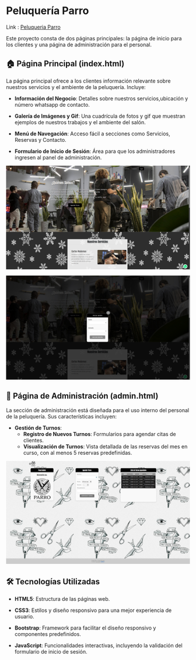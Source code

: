 # Peluquería Parro
Link : [Peluqueria Parro](https://leonelmoyanocode.github.io/peluqueriaparro/)

Este proyecto consta de dos páginas principales: la página de inicio para los clientes y una página de administración para el personal.

## 🏠 Página Principal (index.html)

La página principal ofrece a los clientes información relevante sobre nuestros servicios y el ambiente de la peluquería. Incluye:

- **Información del Negocio**: Detalles sobre nuestros servicios,ubicación y número whatsapp de contacto.

- **Galería de Imágenes y Gif**: Una cuadrícula de fotos y gif que muestran ejemplos de nuestros trabajos y el ambiente del salón.

- **Menú de Navegación**: Acceso fácil a secciones como Servicios, Reservas y Contacto.

- **Formulario de Inicio de Sesión**: Área para que los administradores ingresen al panel de administración.

![Peluqueria index](multimedia/indexparro.jpg)


![Peluqueria login](multimedia/loginparro.jpg)


## 🔐 Página de Administración (admin.html)

La sección de administración está diseñada para el uso interno del personal de la peluquería. Sus características incluyen:

- **Gestión de Turnos**:
  - **Registro de Nuevos Turnos**: Formularios para agendar citas de clientes.
  - **Visualización de Turnos**: Vista detallada de las reservas del mes en curso, con al menos 5 reservas predefinidas.

![Peluqueria Admin](multimedia/adminParro.jpg)

## 🛠️ Tecnologías Utilizadas

- **HTML5**: Estructura de las páginas web.

- **CSS3**: Estilos y diseño responsivo para una mejor experiencia de usuario.

- **Bootstrap**: Framework para facilitar el diseño responsivo y componentes predefinidos.

- **JavaScript**: Funcionalidades interactivas, incluyendo la validación del formulario de inicio de sesión.
